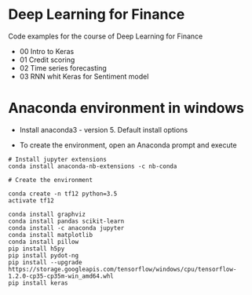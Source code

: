 # Deep Learning for Finance

Code examples for the course of Deep Learning for Finance
- 00 Intro to Keras
- 01 Credit scoring
- 02 Time series forecasting
- 03 RNN whit Keras for Sentiment model


# Anaconda environment in windows

- Install anaconda3 - version 5.  Default install options

- To create the environment, open an Anaconda prompt and execute

```
# Install jupyter extensions 
conda install anaconda-nb-extensions -c nb-conda
```


```
# Create the environment

conda create -n tf12 python=3.5
activate tf12

conda install graphviz
conda install pandas scikit-learn
conda install -c anaconda jupyter 
conda install matplotlib
conda install pillow 
pip install h5py
pip install pydot-ng
pip install --upgrade https://storage.googleapis.com/tensorflow/windows/cpu/tensorflow-1.2.0-cp35-cp35m-win_amd64.whl
pip install keras
```
